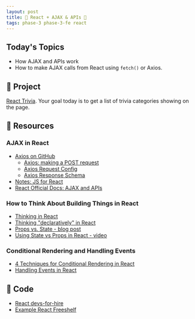 ```yaml
---
layout: post
title: 🦊 React + AJAX & APIs 🦊
tags: phase-3 phase-3-fe react
---
```


## Today's Topics

- How AJAX and APIs work
- How to make AJAX calls from React using `fetch()` or Axios.

## 🎯 Project

[React Trivia](https://classroom.github.com/a/3pmWiBhZ). Your goal today is to get a list of trivia categories showing on the page.

## 🔖 Resources

### AJAX in React

- [Axios on GitHub](https://github.com/axios/axios)
  - [Axios: making a POST request](https://github.com/axios/axios#axiosconfig)
  - [Axios Request Config](https://github.com/axios/axios#request-config)
  - [Axios Response Schema](https://github.com/axios/axios#response-schema)
- [Notes: JS for React](https://github.com/momentumlearn/student-resources/blob/main/articles/js-for-react.md)
- [React Official Docs: AJAX and APIs](https://reactjs.org/docs/faq-ajax.html)

### How to Think About Building Things in React

- [Thinking in React](https://reactjs.org/docs/thinking-in-react.html)
- [Thinking "declaratively" in React](https://daveceddia.com/thinking-statefully/)
- [Props vs. State - blog post](https://lucybain.com/blog/2016/react-state-vs-pros/)
- [Using State vs Props in React - video](https://www.youtube.com/watch?v=IYvD9oBCuJI)

### Conditional Rendering and Handling Events

- [4 Techniques for Conditional Rendering in React](https://linguinecode.com/post/4-techniques-conditional-render-react-props-state)
- [Handling Events in React](https://blog.logrocket.com/a-guide-to-react-onclick-event-handlers-d411943b14dd/)

## 🦉 Code

- [React devs-for-hire](https://github.com/Momentum-Team-10/react-devs-for-hire)
- [Example React Freeshelf](https://github.com/Momentum-Team-10/example-react-freeshelf)
